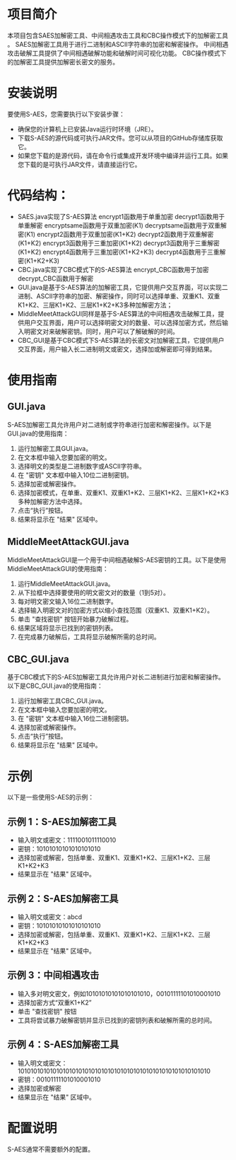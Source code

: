 # 项目简介

本项目包含SAES加解密工具、中间相遇攻击工具和CBC操作模式下的加解密工具 。
SAES加解密工具用于进行二进制和ASCII字符串的加密和解密操作。
中间相遇攻击破解工具提供了中间相遇破解功能和破解时间可视化功能。
CBC操作模式下的加解密工具提供加解密长密文的服务。

# 安装说明

要使用S-AES，您需要执行以下安装步骤：
* 确保您的计算机上已安装Java运行时环境（JRE）。
* 下载S-AES的源代码或可执行JAR文件。您可以从项目的GitHub存储库获取它。
* 如果您下载的是源代码，请在命令行或集成开发环境中编译并运行工具。如果您下载的是可执行JAR文件，请直接运行它。

# 代码结构：

* SAES.java实现了S-AES算法
  encrypt1函数用于单重加密
  decrypt1函数用于单重解密
  encryptsame函数用于双重加密(K1)
  decryptsame函数用于双重解密(K1)
  encrypt2函数用于双重加密(K1+K2)
  decrypt2函数用于双重解密(K1+K2)
  encrypt3函数用于三重加密(K1+K2)
  decrypt3函数用于三重解密(K1+K2)
  encrypt4函数用于三重加密(K1+K2+K3)
  decrypt4函数用于三重解密(K1+K2+K3)
* CBC.java实现了CBC模式下的S-AES算法
    encrypt_CBC函数用于加密
    decrypt_CBC函数用于解密
* GUI.java是基于S-AES算法的加解密工具，它提供用户交互界面，可以实现二进制、ASCII字符串的加密、解密操作，同时可以选择单重、双重K1、双重K1+K2、三层K1+K2、三层K1+K2+K3多种加解密方法；
* MiddleMeetAttackGUI同样是基于S-AES算法的中间相遇攻击破解工具，提供用户交互界面，用户可以选择明密文对的数量、可以选择加密方式，然后输入明密文对来破解密钥。同时，用户可以了解破解的时间。
* CBC_GUI是基于CBC模式下S-AES算法的长密文对加解密工具，它提供用户交互界面，用户输入长二进制明文或密文，选择加或解密即可得到结果。

# 使用指南

## GUI.java

S-AES加解密工具允许用户对二进制或字符串进行加密和解密操作。以下是GUI.java的使用指南：

1. 运行加解密工具GUI.java。
2. 在文本框中输入您要加密的明文。
3. 选择明文的类型是二进制数字或ASCII字符串。
4. 在 "密钥" 文本框中输入10位二进制密钥。
5. 选择加密或解密操作。
6. 选择加密模式，在单重、双重K1、双重K1+K2、三层K1+K2、三层K1+K2+K3多种加解密方法中选择。
7. 点击“执行”按钮。
8. 结果将显示在 "结果" 区域中。

## MiddleMeetAttackGUI.java

MiddleMeetAttackGUI是一个用于中间相遇破解S-AES密钥的工具。以下是使用MiddleMeetAttackGUI的使用指南：

1. 运行MiddleMeetAttackGUI.java。
2. 从下拉框中选择要使用的明文密文对的数量（1到5对）。
3. 每对明文密文输入16位二进制数字。
4. 选择输入明密文对的加密方式以缩小查找范围（双重K1、双重K1+K2）。
5. 单击 "查找密钥" 按钮开始暴力破解过程。
6. 结果区域将显示已找到的密钥列表。
7. 在完成暴力破解后，工具将显示破解所需的总时间。

## CBC_GUI.java

基于CBC模式下的S-AES加解密工具允许用户对长二进制进行加密和解密操作。以下是CBC_GUI.java的使用指南：

1. 运行加解密工具CBC_GUI.java。
2. 在文本框中输入您要加密的明文。 
3. 在 "密钥" 文本框中输入16位二进制密钥。 
4. 选择加密或解密操作。 
5. 点击“执行”按钮。 
6. 结果将显示在 "结果" 区域中。

# 示例

以下是一些使用S-AES的示例：

## 示例 1：S-AES加解密工具

* 输入明文或密文：1111001011110010
* 密钥：10101010101010101010
* 选择加密或解密，包括单重、双重K1、双重K1+K2、三层K1+K2、三层K1+K2+K3
* 结果显示在 "结果" 区域中。

## 示例 2：S-AES加解密工具

* 输入明文或密文：abcd
* 密钥：10101010101010101010
* 选择加密或解密，包括单重、双重K1、双重K1+K2、三层K1+K2、三层K1+K2+K3
* 结果显示在 "结果" 区域中。

## 示例 3：中间相遇攻击

* 输入多对明文密文，例如10101010101010101010，00101111101010001010
* 选择加密方式“双重K1+K2”
* 单击 "查找密钥" 按钮
* 工具将尝试暴力破解密钥并显示已找到的密钥列表和破解所需的总时间。

## 示例 4：S-AES加解密工具

* 输入明文或密文：101010101010101010101010101010101010101010101010101010101010
* 密钥：00101111101010001010
* 选择加密或解密
* 结果显示在 "结果" 区域中。

# 配置说明

S-AES通常不需要额外的配置。

